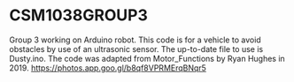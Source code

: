 # CSM1038GROUP3
Group 3 working on Arduino robot.
This code is for a vehicle to avoid obstacles by use of an ultrasonic sensor.
The up-to-date file to use is Dusty.ino.
The code was adapted from Motor_Functions by Ryan Hughes in 2019.
https://photos.app.goo.gl/b8qf8VPRMErqBNqr5
